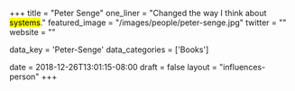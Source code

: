 +++
title = "Peter Senge"
one_liner = "Changed the way I think about <mark>systems</mark>."
featured_image = "/images/people/peter-senge.jpg"
twitter = ""
website = ""

data_key = 'Peter-Senge'
data_categories = ['Books']

date = 2018-12-26T13:01:15-08:00
draft = false
layout = "influences-person"
+++

